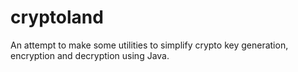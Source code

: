 # cryptoland
An attempt to make some utilities to simplify crypto key generation, encryption and decryption using Java.
